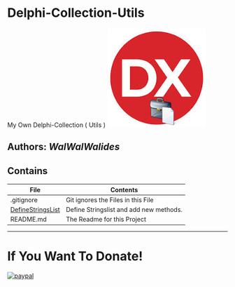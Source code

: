 # Delphi-Collection-Utils
My Own Delphi-Collection ( Utils ) 
![](Delphi-Collection-Utils.jpg)


**Authors:**  *WalWalWalides*
------

## Contains

| File | Contents | 
| --- | --- |
| .gitignore | Git ignores the Files in this File |
|[DefineStringsList](https://github.com/walwalwalides/Delphi-Collection-Utils/tree/master/DefineStringlist)| Define Stringslist and add new methods.|
| README.md | The Readme for this Project|

------

# If You Want To Donate!

[![paypal](https://www.paypalobjects.com/en_US/i/btn/btn_donateCC_LG.gif)](https://www.paypal.com/cgi-bin/webscr?cmd=_s-xclick&hosted_button_id=Y79F36A9BGLHS&source=url)
